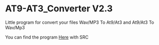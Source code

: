 # AT9-AT3_Converter V2.3
Little program for convert your files Wav/MP3 To At9/At3 and At9/At3 To Wav/Mp3

You can find the program [Here](https://www.modconsoles.fr/club-articles.html/pc/at9at3-converter-v23-r36/ "AT9&AT3_Converter V2.3") with SRC

